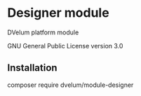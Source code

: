 Designer module
======

DVelum platform module

GNU General Public License version 3.0

Installation
-------
composer require dvelum/module-designer

